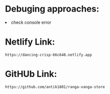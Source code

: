 # Debuging approaches:
<li>check console error</li>




# Netlify Link:
```
https://dancing-crisp-66c648.netlify.app
```
# GitHUb Link:
```
https://github.com/antik1801/ranga-vanga-store
```
